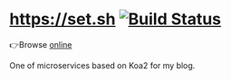 # https://set.sh [![Build Status](https://travis-ci.org/lbwa/articles.svg?branch=master)](https://travis-ci.org/lbwa/articles)

👉Browse [online](https://set.sh)

One of microservices based on Koa2 for my blog.

